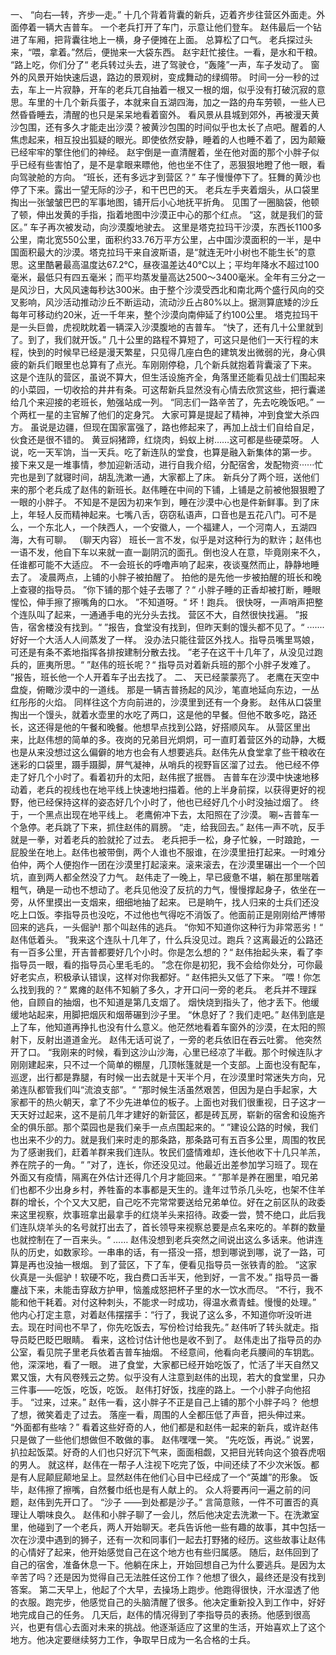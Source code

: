 一、
“向右—转，齐步—走。”
十几个背着背囊的新兵，迈着齐步往营区外面走。外面停着一辆大吉普车。
一个老兵打开了车门，示意让他们登车。
赵伟最后一个钻进了车厢，把背囊往地上一横，身子便摊在上面。
总算松了口气。
老兵探过头来，“喂，拿着。”然后，便抛来一大袋东西。
赵宇赶忙接住。一看，是水和干粮。
“路上吃，你们分了“
老兵转过头去，进了驾驶仓，“轰隆”一声，车子发动了。
窗外的风景开始快速后退，路边的景观树，变成舞动的绿绸带。
时间一分一秒的过去，车上一片寂静，开车的老兵兀自抽着一根又一根的烟，似乎没有打破沉寂的意思。车里的十几个新兵蛋子，本就来自五湖四海，加之一路的舟车劳顿，一些人已然昏昏睡去，清醒的也只是呆呆地看着窗外。
看风景从县城到郊外，再被漫天黄沙包围，还有多久才能走出沙漠？被黄沙包围的时间似乎也太长了点吧。醒着的人焦虑起来，相互投出狐疑的眼光。即使依然安静，睡着的人也睡不着了，因为颠簸已经牢牢的擎住他们的神经。
赵宇倒是一直清醒着，坐在他对面的那个小胖子似乎已经有些害怕了，是不是拿眼来瞟他，他也坐不住了，恶狠狠地瞪了他一眼，看向驾驶舱的方向。
“班长，还有多远才到营区？”
车子慢慢停下了。狂舞的黄沙也停了下来。露出一望无际的沙子，和干巴巴的天。
老兵左手夹着烟头，从口袋里掏出一张皱皱巴巴的军事地图，铺开后小心地抚平折角。
见围了一圈脑袋，他顿了顿，伸出发黄的手指，指着地图中沙漠正中心的那个红点。
“这，就是我们的营区。”
车子再次被发动，向沙漠腹地驶去。
这里是塔克拉玛干沙漠，东西长1100多公里，南北宽550公里，面积约33.76万平方公里，占中国沙漠面积的一半，是中国面积最大的沙漠。塔克拉玛干来自波斯语，是“就连无叶小树也不能生长”的意思。这里酷暑最高温度达67.2℃，昼夜温差达40℃以上；平均年降水不超过100毫米，最低只有四五毫米；而平均蒸发量高达2500～3400毫米。全年有三分之一是风沙日，大风风速每秒达300米。由于整个沙漠受西北和南北两个盛行风向的交叉影响，风沙活动推动沙丘不断运动，流动沙丘占80%以上。据测算底矮的沙丘每年可移动约20米，近一千年来，整个沙漠向南伸延了约100公里。
塔克拉玛干是一头巨兽，虎视眈眈着一辆深入沙漠腹地的吉普车。
“快了，还有几十公里就到了。到了，我们就开饭。”
几十公里的路程不算短了，可这只是他们一天行程的末程，快到的时候早已经是漫天繁星，只见得几座白色的建筑发出微弱的光，身心俱疲的新兵们眼里也总算有了点光。车刚刚停稳，几个新兵就抱着背囊滚了下来。
这是个连队的营区，虽说不算大，但生活设施齐全，角落里还能看见战士们围起来的小菜园，一切收拾的井井有条。可这帮新兵显然没有心情去欣赏这些，把行囊递给几个来迎接的老班长，勉强站成一列。
“同志们一路辛苦了，先去吃晚饭吧。”
一个两杠一星的主官解了他们的定身咒。
大家可算是提起了精神，冲到食堂大杀四方。
虽说是边疆，但现在国家富强了，路也修起来了，再加上战士们自给自足，伙食还是很不错的。
黄豆焖猪蹄，红烧肉，蚂蚁上树……这可都是些硬菜呀。
人说，吃一天军饷，当一天兵。吃了新连队的堂食，也算是融入新集体的第一步。
接下来又是一堆事情，参加迎新活动，进行自我介绍，分配宿舍，发配物资······忙完也是到了就寝时间，胡乱洗漱一通，大家都上了床。
新兵分了两个班，送他们来的那个老兵成了赵伟的新班长。赵伟睡在中间的下铺，上铺是之前被他狠狠瞪了一眼的小胖子。
不知是不是因为初来乍到，睡在沙漠中心也是件新鲜事。到了床上，年轻人反而精神起来。七嘴八舌，窃窃私语声，口音也是五花八门。可不是么，一个东北人，一个陕西人，一个安徽人，一个福建人，一个河南人，五湖四海，大有可聊。
（聊天内容）
班长一言不发，似乎是对这种行为的默许；赵伟也一语不发，他自下车以来就一直一副阴沉的面孔。倒也没人在意，毕竟刚来不久，任谁都可能不大适应。
不一会班长的呼噜声响了起来，夜谈戛然而止，静静地睡去了。
凌晨两点，上铺的小胖子被拍醒了。
拍他的是先他一步被拍醒的班长和晚上查寝的指导员。
”你下铺的那个娃子去哪了？“
小胖子睡的正香却被打断，睡眼惺忪，伸手擦了擦嘴角的口水。
”不知道呀。“
坏！跑兵。
很快呀，一声哨声把整个连队叫了起来，一通通手电的光分头去找。
营区不大，自然很快找遍。
”报告，宿舍楼没有找到。“
”报告，食堂没有找到，但昨天剩的馒头都不见了。“
·······
好好一个大活人人间蒸发了一样。
没办法只能往营区外找人。指导员嘴里骂娘，可还是有条不紊地指挥各排按建制分散去找。
”老子在这干十几年了，从没见过跑兵的，匪夷所思。“
”赵伟的班长呢？“
指导员对着新兵班的那个小胖子发难了。
”报告，班长他一个人开着车子出去找了。
二、
天已经蒙蒙亮了。
老鹰在天空中盘旋，俯瞰沙漠中的一道线。
那是一辆吉普扬起的风沙，笔直地延向东边，一丛红彤彤的火焰。
同样往这个方向前进的，沙漠里到还有一个身影。
赵伟从口袋里掏出一个馒头，就着水壶里的水吃了两口，这是他的早餐。但他不敢多吃，路还长，这还得是他的午餐和晚餐。他想早点找到公路，好搭顺风车。
从营区里出来，比赵伟想的简单的多。夜岗的兄弟目光炯炯，可一直盯着营区外的动静，大概也是从来没想过这么偏僻的地方也会有人想要逃兵。赵伟先从食堂拿了些干粮收在迷彩的口袋里，蹑手蹑脚，屏气凝神，从哨兵的视野盲区溜了过去。
他已经不停走了好几个小时了。看着初升的太阳，赵伟抿了抿唇。
吉普车在沙漠中快速地移动着，老兵的视线也在地平线上快速地扫描着。他的上半身前探，以获得更好的视野，他已经保持这样的姿态好几个小时了，他也已经好几个小时没抽过烟了。
终于，一个黑点出现在地平线上。
老鹰俯冲下去，太阳照在了沙漠。
唰~吉普车一个急停。老兵跳了下来，抓住赵伟的肩膀。
“走，给我回去。”
赵伟一声不吭，反手就是一拳，对着老兵的脸就抡了过去。
老兵把手一松，身子忙躲，一时踉跄，一屁股坐在地上。赵伟也被带倒，两个人谁也不服谁，在沙漠里扭打起来。一时难分伯仲，两个人便抱作一团在沙漠里打起滚来。滚来滚去，在沙漠里碾出一个一个凹坑，直到两人都全然没了力气。
赵伟走了一晚上，早已疲惫不堪，躺在那里喘着粗气，确是一动也不想动了。老兵见他没了反抗的力气，慢慢撑起身子，依坐在一旁，从怀里摸出一支烟来，细细地抽了起来。
已是晌午，找人归来的士兵们还没吃上口饭。李指导员也没吃，不过他也气得吃不消饭了。他面前正是刚刚给严博带回来的逃兵，一头倔驴! 那个叫赵伟的逃兵。
“你知不知道你这种行为非常恶劣！“
赵伟低着头。
”我来这个连队十几年了，什么兵没见过。跑兵？这离最近的公路还有一百多公里，开吉普都要好几个小时。你是怎么想的？“
赵伟抬起头来，看了李指导员一眼，看的指导员心里毛毛的。
”念在你是初犯，我不会给你处分，可你最好老实点，积极承认错误，这样对你我都好。“
赵伟把头又低了下来。
”喂！你怎么找到我的？“
累瘫的赵伟不知躺了多久，才开口问一旁的老兵。
老兵并不理踩他，自顾自的抽烟，也不知道是第几支烟了。
烟快烧到指头了，他才丢下。他缓缓地站起来，用脚把烟灰和烟蒂碾到沙子里。
“休息好了？我们走吧。”
赵伟到底是上了车，他知道再挣扎也没有什么意义。他茫然地看着车窗外的沙漠，在太阳的照射下，反射出道道金光。
赵伟无话可说了，一旁的老兵依旧在吞云吐雾。
他突然开了口。
“我刚来的时候，看到这沙山沙海，心里已经凉了半截。那个时候连队才刚刚建起来，只不过一个简单的棚屋，几顶帐篷就是一个支部。上面也没有配车，巡逻，出行都是靠腿，有时候一出去就是十天半个月，在沙漠里时常迷失方向，兄弟连队都管我们叫“流浪支部”。“
”那时候生活虽然艰苦，但因为是白手起家，大家都干的热火朝天，拿了不少先进单位的板子。上面也对我们很重视，日子这才一天天好过起来，这不是前几年才建好的新营区，都是砖瓦房，崭新的宿舍和设施齐全的俱乐部。那个菜园也是我们亲手一点点围起来的。“
”建设公路的时候，我们也出来不少的力。就是我们来时走的那条路，那条路可有五百多公里，周围的牧民为了感谢我们，赶着羊群来我们连队。牧民们盛情难却，连长他收下十几只羊羔，养在院子的一角。“
”对了，连长，你还没见过。他最近出差参加学习班了。现在外面又有疫情，隔离在外估计还得几个月才能回来。“
”那羊是养在圈里，咱兄弟们也都不少出身乡村，养牲畜的本事都是天生的。逢年过节杀几头吃，也架不住羊群的增长，个个又大又肥，自己吃不完常常要送给兄弟单位。好在之前区队的政委来这里视察，炊事班拿出最拿手的红烧羊头来招待。政委一尝，赞不绝口，此后我们连队烧羊头的名号就打出去了，首长领导来视察总要是点名来吃的。羊群的数量也就控制在了一百来头。“
……
赵伟没想到老兵突然之间说出这么多话来。他讲连队的历史，如数家珍。一串串的话，有一搭没一搭，想到哪说到哪，说了一路，可算是再也没抽一根烟。
到了营区，下了车，便看见指导员一张铁青的脸。
“这家伙真是一头倔驴！软硬不吃，我白费口舌半天，他到好，一言不发。”
指导员一番鏖战下来，未能击穿敌方护甲，恼羞成怒把杯子里的水一饮水而尽。
“不行，我不能和他干耗着。对付这种刺头，不能求一时成功，得温水煮青蛙。慢慢的处理。”
他内心打定主意，对着赵伟摆摆手：“行了，我说了这么多，不知道你听没听进去。现在时间也不早了，你先吃饭去，写份检讨给我先。”
赵伟听了转头就走。指导员眨巴眨巴眼睛。
看来，这检讨估计他也是收不到了。
赵伟走出了指导员的办公室，看见院子里老兵依着吉普车抽烟。
不经意间，他看向老兵腰间的车钥匙。他，深深地，看了一眼。
进了食堂，大家都已经开始吃饭了，忙活了半天自然又累又饿，大有风卷残云之势。似乎没有人注意到赵伟的出现，若大的食堂里，只办三件事——吃饭，吃饭，吃饭。
赵伟打好饭，找座的路上。一个小胖子向他招手。
“过来，过来。”
赵伟一看，这小胖子不正是自己上铺的那个小胖子吗？
他想了想，微笑着走了过去。
落座一看，周围的人全都压低了声音，把头伸过来。
“外面都有些啥？”
看着这些好奇的人，他们都是和赵伟一起来的新兵，或许赵伟只是做了一些他们想做但不敢做的事。
赵伟嘿嘿一笑。
“先吃饭，再说。”
说罢，扒拉起饭菜。好奇的人们也只好沉下气来，面面相觑，又把目光转向这个狼吞虎咽的男人。
就这样，赵伟在一帮子人注视下吃完了饭，中间还续了不少次米饭。都是有人屁颠屁颠地呈上。显然赵伟在他们心目中已经成了一个“英雄”的形象。
饭毕，赵伟擦了擦嘴，自然餐巾纸也是有人献上的。
众人将要再问一遍之前的问题，赵伟到先开口了。
“沙子
——到处都是沙子。”
言简意赅，一件不可置否的真理让人嚼味良久。
赵伟和小胖子聊了一会儿，然后他决定去洗漱一下。在洗漱室里，他碰到了一个老兵，两人开始聊天。老兵告诉他一些有趣的故事，其中包括一次在沙漠中遇到的狮子，还有一次和同事们一起去打野猪的经历。这些故事让赵伟的心情好了起来，他开始感觉自己在这个地方也有些归属感。
随后，赵伟回到了自己的宿舍，准备休息一下。他躺在床上，开始回想自己为什么要逃兵。是因为太辛苦了吗？还是因为觉得自己无法胜任这份工作？他想了很久，最终还是没有找到答案。
第二天早上，他起了个大早，去操场上跑步。他跑得很快，汗水湿透了他的衣服。跑完步，他感觉自己的头脑清醒了很多。他决定重新投入到工作中，好好地完成自己的任务。
几天后，赵伟的情况得到了李指导员的表扬。他感到很高兴，也更有信心去面对未来的挑战。他逐渐适应了这里的生活，开始喜欢上了这个地方。他决定要继续努力工作，争取早日成为一名合格的士兵。